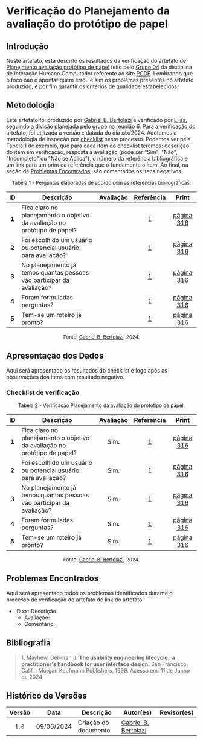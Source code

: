 # Verificação do Planejamento da avaliação do protótipo de papel

## Introdução

Neste artefato, está descrito os resultados da verificação do artefato de [Planejmento avaliação protótipo de papel](https://interacao-humano-computador.github.io/2024.1-PCDF/design/Nivel2/prototipo_papel/planejamento_avaliação/) feito pelo [Grupo 04](https://interacao-humano-computador.github.io/2024.1-PCDF/) da disciplina de Interação Humano Computador referente ao site [PCDF](https://www.pcdf.df.gov.br/). Lembrando que o foco não é apontar quem errou e sim os problemas presentes no artefato produzido, e por fim garantir os critérios de qualidade estabelecidos.

## Metodologia

Este artefato foi produzido por [Gabriel B. Bertolazi][GabrielbGH] e verificado por [Elias][EliasGH], seguindo a divisão planejada pelo grupo na [reunião 6](https://interacao-humano-computador.github.io/2024.1-Correios/atas/ata6/). Para a verificação do artefato, foi utilizada a versão `x` datada do dia x/x/2024. Adotamos a metodologia de inspeção por [checklist](#checklist-de-verificacao) neste processo. Podemos ver pela Tabela 1 de exemplo, que para cada item do checklist teremos: descrição do item em verificação, resposta à avaliação (pode ser "Sim", "Não", "Incompleto" ou "Não se Aplica"), o número da referência bibliográfica e um link para um print da referência que o fundamenta o item. Ao final, na seção de [Problemas Encontrados](#problemas-encontrados), são comentados os itens negativos.

<font size="2"><p style="text-align: center">Tabela 1 - Perguntas elaboradas de acordo com as referências bibliográficas.</p></font>

<center>

| ID | Descrição | Avaliação | Referência | Print |
|:--:| --------- | :-------: | :--------: | :---: |
| **1** | Fica claro no planejamento o objetivo da avaliação no protótipo de papel? |  | <a href="#ref1">1</a> | [página 316](../../../../../assets/prints_verificacao/gabrielb/Captura%20de%20tela%202024-06-12%20223205.png) |
| **2** | Foi escolhido um usuário ou potencial usuário para avaliação? | | <a href="#ref1">1</a> |[página 316](../../../../../assets/prints_verificacao/gabrielb/Captura%20de%20tela%202024-06-12%20223205.png) |
| **3** | No planejamento já temos quantas pessoas vão participar da avaliação? | | <a href="#ref1">1</a> |[página 316](../../../../../assets/prints_verificacao/gabrielb/Captura%20de%20tela%202024-06-12%20223205.png) |
| **4** | Foram formuladas perguntas? | | <a href="#ref1">1</a> |[página 316](../../../../../assets/prints_verificacao/gabrielb/Captura%20de%20tela%202024-06-12%20223205.png) |
| **5** | Tem-se um roteiro já pronto? | | <a href="#ref1">1</a> | [página 316](../../../../../assets/prints_verificacao/gabrielb/Captura%20de%20tela%202024-06-12%20223205.png) |


</center>

<font size="2"><p style="text-align: center">Fonte: [Gabriel B. Bertolazi](https://github.com/Bertolazi), 2024.</p></font>

## Apresentação dos Dados

Aqui será apresentado os resultados do checklist e logo após as observações dos itens com resultado negativo.

### Checklist de verificação

<font size="2"><p style="text-align: center">Tabela 2 - Verificação Planejamento da avaliação do protótipo de papel.</p></font>

<center>

| ID | Descrição | Avaliação | Referência | Print |
|:--:| --------- | :-------: | :--------: | :---: |
| **1** | Fica claro no planejamento o objetivo da avaliação no protótipo de papel? | Sim. | <a href="#ref1">1</a> | [página 316](../../../../../assets/prints_verificacao/gabrielb/Captura%20de%20tela%202024-06-12%20223205.png) |
| **2** | Foi escolhido um usuário ou potencial usuário para avaliação? | Sim. | <a href="#ref1">1</a> |[página 316](../../../../../assets/prints_verificacao/gabrielb/Captura%20de%20tela%202024-06-12%20223205.png) |
| **3** | No planejamento já temos quantas pessoas vão participar da avaliação? | Sim. | <a href="#ref1">1</a> |[página 316](../../../../../assets/prints_verificacao/gabrielb/Captura%20de%20tela%202024-06-12%20223205.png) |
| **4** | Foram formuladas perguntas? | Sim. | <a href="#ref1">1</a> |[página 316](../../../../../assets/prints_verificacao/gabrielb/Captura%20de%20tela%202024-06-12%20223205.png) |
| **5** | Tem-se um roteiro já pronto? | Sim. | <a href="#ref1">1</a> | [página 316](../../../../../assets/prints_verificacao/gabrielb/Captura%20de%20tela%202024-06-12%20223205.png) |


</center>

<font size="2"><p style="text-align: center">Fonte: [Gabriel B. Bertolazi](https://github.com/Bertolazi), 2024.</p></font>


## Problemas Encontrados

Aqui será apresentado todos os problemas identificados durante o processo de verificação do artefato de link do artefato.

- ID xx: Descrição
    - Avaliação:
    - Comentário:

## Bibliografia

> 1<a id="ref1">.</a> Mayhew, Deborah J. **The usability engineering lifecycle : a practitioner's handbook for user interface design**. San Francisco, Calif. : Morgan Kaufmann Publishers, 1999. Acesso em: 11 de Junho de 2024

## Histórico de Versões

| Versão | Data | Descrição | Autor(es) | Revisor(es) |
| :----: | :--: | --------- | ----------- | ------ |
| `1.0`  | 09/06/2024 | Criação do documento |[Gabriel B. Bertolazi](https://github.com/Bertolazi) | []() |

[ClaudioGH]: https://github.com/claudiohsc
[EliasGH]: https://github.com/EliasOliver21
[GabrielBGH]: https://github.com/Bertolazi
[GabrielFGH]: https://github.com/MMcLovin
[PabloGH]: https://github.com/pabloheika
[RicardoGH]: https://www.github.com/avmricardo
